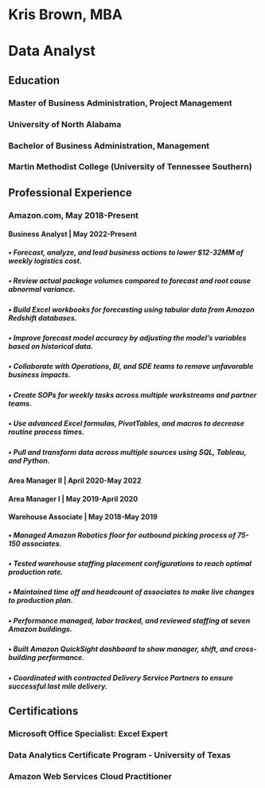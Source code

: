 # Kris Brown, MBA

# Data Analyst
## Education
### Master of Business Administration, Project Management
### University of North Alabama
### Bachelor of Business Administration, Management
### Martin Methodist College (University of Tennessee Southern)

## Professional Experience
### Amazon.com, May 2018-Present
#### Business Analyst | May 2022-Present
##### •	Forecast, analyze, and lead business actions to lower $12-32MM of weekly logistics cost.
##### •	Review actual package volumes compared to forecast and root cause abnormal variance.
##### •	Build Excel workbooks for forecasting using tabular data from Amazon Redshift databases.
##### •	Improve forecast model accuracy by adjusting the model’s variables based on historical data.
##### •	Collaborate with Operations, BI, and SDE teams to remove unfavorable business impacts.
##### •	Create SOPs for weekly tasks across multiple workstreams and partner teams.
##### •	Use advanced Excel formulas, PivotTables, and macros to decrease routine process times.
##### •	Pull and transform data across multiple sources using SQL, Tableau, and Python.

#### Area Manager II | April 2020-May 2022
#### Area Manager I | May 2019-April 2020
#### Warehouse Associate | May 2018-May 2019
##### •	Managed Amazon Robotics floor for outbound picking process of 75-150 associates.
##### •	Tested warehouse staffing placement configurations to reach optimal production rate. 
##### •	Maintained time off and headcount of associates to make live changes to production plan.
##### •	Performance managed, labor tracked, and reviewed staffing at seven Amazon buildings. 
##### •	Built Amazon QuickSight dashboard to show manager, shift, and cross-building performance.
##### •	Coordinated with contracted Delivery Service Partners to ensure successful last mile delivery. 


## Certifications
### Microsoft Office Specialist: Excel Expert
### Data Analytics Certificate Program - University of Texas
### Amazon Web Services Cloud Practitioner
